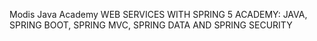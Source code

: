 Modis Java Academy
WEB SERVICES WITH SPRING 5 ACADEMY: JAVA, SPRING BOOT, SPRING MVC, SPRING DATA AND SPRING SECURITY
